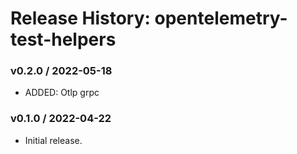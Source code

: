 # Release History: opentelemetry-test-helpers

### v0.2.0 / 2022-05-18

* ADDED: Otlp grpc 

### v0.1.0 / 2022-04-22

* Initial release.
